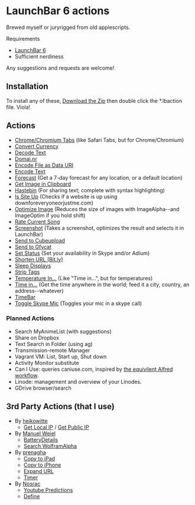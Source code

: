 # LaunchBar 6 actions

Brewed myself or juryrigged from old applescripts.

Requirements
* [LaunchBar 6](http://obdev.at/products/launchbar)
* Sufficient nerdiness

Any suggestions and requests are welcome!

## Installation

To install any of these, [Download the Zip](https://github.com/hlissner/lb6-actions/archive/master.zip) then double click the *.lbaction file. Viola!

## Actions

* [Chrome/Chromium Tabs](https://github.com/hlissner/lb6-actions/tree/master/actions/Chrome%20Tabs.lbaction) (like Safari Tabs, but for Chrome/Chromium)
* [Convert Currency](https://github.com/hlissner/lb6-actions/tree/master/actions/Convert%20Currency.lbaction)
* [Decode Text](https://github.com/hlissner/lb6-actions/tree/master/actions/Decode.lbaction)
* [Domai.nr](https://github.com/hlissner/lb6-actions/tree/master/actions/Domainr.lbaction)
* [Encode File as Data URI](https://github.com/hlissner/lb6-actions/tree/master/actions/Encode%20File%20as%20Data%20URI.lbaction)
* [Encode Text](https://github.com/hlissner/lb6-actions/tree/master/actions/Encode.lbaction)
* [Forecast](https://github.com/hlissner/lb6-actions/tree/master/actions/Forecast.lbaction) (Get a 7-day forecast for any location, or a default location)
* [Get Image in Clipboard](https://github.com/hlissner/lb6-actions/tree/master/actions/Get%20Image%20in%20Clipboard.lbaction)
* [Hastebin](https://github.com/hlissner/lb6-actions/tree/master/actions/Hastebin.lbaction) (For sharing text; complete with syntax highlighting)
* [Is Site Up](https://github.com/hlissner/lb6-actions/tree/master/actions/Is%20Site%20Up.lbaction) (Checks if a website is up using downforeveryoneorjustme.com)
* [Optimize Image](https://github.com/hlissner/lb6-actions/tree/master/actions/Optimize%20Image.lbaction) (Reduces the size of images with ImageAlpha--and ImageOptim if you hold shift)
* [Rate Current Song](https://github.com/hlissner/lb6-actions/tree/master/actions/Rate%20Current%20Song.lbaction)
* [Screenshot](https://github.com/hlissner/lb6-actions/tree/master/actions/Screenshot.lbaction) (Takes a screenshot, optimizes the result and selects it in LaunchBar)
* [Send to Cubeupload](https://github.com/hlissner/lb6-actions/tree/master/actions/Send%20to%20Cubeupload.lbaction)
* [Send to Gfycat](https://github.com/hlissner/lb6-actions/tree/master/actions/Send%20to%20Gfycat.lbaction)
* [Set Status](https://github.com/hlissner/lb6-actions/tree/master/actions/Set%20Status.lbaction) (Set your availability in Skype and/or Adium)
* [Shorten URL (Bit.ly)](https://github.com/hlissner/lb6-actions/tree/master/actions/Shorten%20URL%20(Bit.ly).lbaction)
* [Sleep Displays](https://github.com/hlissner/lb6-actions/tree/master/actions/Sleep%20Displays.lbaction)
* [Strip Tags](https://github.com/hlissner/lb6-actions/tree/master/actions/Strip%20Tags.lbaction)
* [Temperature In...](https://github.com/hlissner/lb6-actions/tree/master/actions/Temperature%20In.lbaction) (Like "Time in...", but for temperatures)
* [Time in...](https://github.com/hlissner/lb6-actions/tree/master/actions/Time%20In.lbaction) (Get the time anywhere in the world; feed it a city, country, an address--whatever)
* [TimeBar](https://github.com/hlissner/lb6-actions/tree/master/actions/Timebar.lbaction)
* [Toggle Skype Mic](https://github.com/hlissner/lb6-actions/tree/master/actions/Toggle%20Skype%20Mic.lbaction) (Toggles your mic in a skype call)

### Planned Actions

* Search MyAnimeList (with suggestions)
* Share on Dropbox
* Text Search in Folder (using ag)
* Transmission-remote Manager
* Vagrant VM: List, Start up, Shut down
* Activity Monitor substitute
* Can I Use: queries caniuse.com, inspired by
  [the equivilent Alfred workflow](https://github.com/willfarrell/alfred-caniuse-workflow).
* Linode: management and overview of your Linodes.
* GDrive browser/search

## 3rd Party Actions (that I use)

* By [heikowitte](https://github.com/heikowitte)
    * [Get Local IP](https://github.com/heikowitte/LaunchBarActions/tree/master/get-local-ip.lbaction) / [Get Public IP](https://github.com/heikowitte/LaunchBarActions/tree/master/get-public-ip.lbaction)
* By [Manuel Weiel](http://manuel.weiel.eu/private-projects/launchbar-actions/)
    * [BatteryDetails](http://manuel.weiel.eu/wp-content/uploads/BatteryDetails.lbaction)
    * [Search WolframAlpha](http://manuel.weiel.eu/private-projects/launchbar-actions/search-wolfram-alpha/)
* By [prenagha](https://github.com/prenagha/launchbar)
    * [Copy to iPad](https://github.com/prenagha/launchbar/tree/master/Copy%20to%20iPad.lbaction)
    * [Copy to iPhone](https://github.com/prenagha/launchbar/tree/master/Copy%20to%20iPhone.lbaction)
    * [Expand URL](https://github.com/prenagha/launchbar/tree/master/Expand%20URL.lbaction)
    * [Timer](https://github.com/prenagha/launchbar/tree/master/Timer.lbaction)
* By [Nosrac](https://github.com/Nosrac)
    * [Youtube Predictions](https://github.com/Nosrac/LBYoutubePredictions)
    * [Define](https://github.com/Nosrac/LBDefine)

